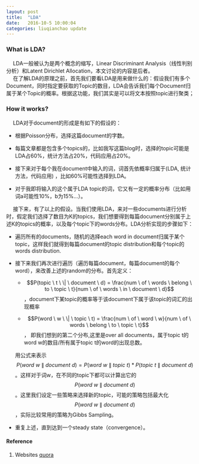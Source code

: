 ```yaml
---
layout: post
title:  "LDA"
date:   2016-10-5 10:00:04
categories: liuqianchao update
---
```



### What is LDA?   

&emsp; LDA一般被认为是两个概念的缩写，Linear Discriminant Analysis（线性判别分析）和Latent Dirichlet Allocation，本文讨论的内容是后者。   
&emsp; 在了解LDA的原理之前，首先我们要看LDA是用来做什么的：假设我们有多个Document，同时指定要获取的Topic的数目，LDA会告诉我们每个Document归属于某个Topic的概率。根据这功能，我们其实是可以将文本按照topic进行聚类；

### How it works?

&emsp; LDA对于document的形成是有如下的假设的：

- 根据Poisson分布，选择这篇document的字数。

- 每篇文章都是包含多个topics的，比如我写这篇blog时，选择的topic可能是LDA占60%，统计方法占20%，代码应用占20%。   
- 接下来对于每个我在document中输入的词，词首先依概率归属于(LDA, 统计方法，代码应用) ，比如60%可能性选择到LDA。   
- 对于我即将输入的这个属于LDA topic的词，它又有一定的概率分布（比如用词a可能性10%，b为15%...）。

&emsp; 接下来，有了以上的假设。当我们使用LDA，来对一些documents进行分析时，假定我们选择了数目为K的topics，我们想要得到每篇document分别属于上述K的topics的概率，以及每个topic下的words分布。LDA分析实现的步骤如下：

- 遍历所有的documents，随机的选择each word in document归属于某个topic，这样我们就得到每篇document的topic distribution和每个topic的words distribution.

- 接下来我们再次进行遍历（遍历每篇document，每篇document的每个word），来改善上述的random的分布。首先定义：

  - $$P(topic \ t  \ \| \ document \ d) = \frac{num \ of \ words \ belong \ to \ topic \ t}{num \ of \ words \ in \ document \ d}$$，document下某topic的概率等于该document下属于该topic的词汇的出现概率

  - $$P(word \ w  \ \| \ topic \ t) = \frac{num \ of \ word \ w}{num \ of \ words \ belong \ to \ topic \ t}$$， 即我们想到的第二个分布,这里是over all documents，属于topic t的word w的数目/所有属于topic t的word的出现总数。     

  用公式来表示$$P(word \ w  \ \| \ document \ d) = P(word \ w  \ \| \ topic \ t)*P(topic \ t  \ \| \ document \ d)$$。这样对于词w，在不同的topic下都可以计算出它的$$P(word \ w  \ \| \ document \ d)$$。这里我们设定一些策略来选择新的topic，可能的策略包括最大化$$P(word \ w  \ \| \ document \ d)$$，实际比较常用的策略为Gibbs Sampling。

- 重复上述，直到达到一个steady state（convergence）。

#### Reference
1. Websites [quora](https://www.quora.com/What-is-a-good-explanation-of-Latent-Dirichlet-Allocation)

